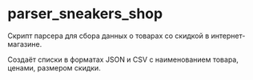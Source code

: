 # parser_sneakers_shop

Скрипт парсера для сбора данных о товарах со скидкой в интернет-магазине. 

Создаёт списки в форматах JSON и CSV с наименованием товара, ценами, размером скидки.
